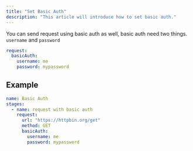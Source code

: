 ```yaml
---
title: "Set Basic Auth"
description: "This article will introduce how to set basic auth."
---
```


You can send request using basic auth as well, basic auth need two things.
`username` and `password`

```yaml
request:
  basicAuth:
    username: me
    password: mypassword
```

## Example

```yaml
name: Basic Auth
stages:
  - name: request with basic auth
    request:
      url: "https://httpbin.org/get"
      method: GET
      basicAuth:
        username: me
        password: mypassword
```
